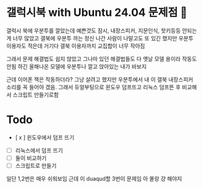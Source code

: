 # 갤럭시북 with Ubuntu 24.04 문제점 🫣

갤럭시 북에 우분투를 깔았는데 예쁜것도 잠시, 내장스피커, 지문인식, 핫키등등 안되는게 너무 많았고
갤북에 우분투 까는 정신 나간 사람이 나말고도 또 있긴 했지만 우분투 이용자도 적은데 거기다 갤북 이용자까지 
교집합이 너무 작아짐

그래서 문제 해결법도 쉽지 않았고 그나마 있던 해결법들도 다 옛날 모델 용이라 작동도 안됨
하긴 올해나온 모델에 우분투나 깔고 앉아있는 내가 바보지

근데 이어폰 잭은 작동하더라? 그냥 살려고 했지만 우분투에서 내 이 갤북 내장스피커 소리를 꼭 들어야 겠음.
그래서 듀얼부팅으로 윈도우 덤프뜨고 리눅스 덤프뜬 후 비교해서 스크립트 만들기로함

# Todo
- [ x ] 윈도우에서 덤프 뜨기
- [ ] 리눅스에서 덤프 뜨기
- [ ] 둘이 비교하기
- [ ] 스크립트로 만들기

일단 1,2번은 매우 쉬워보임 근데 이 duaqud할 3번이 문제임
아 몰랑 걍 해야지
